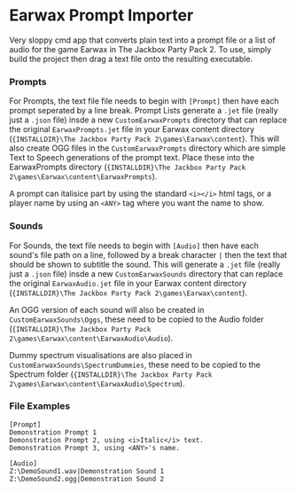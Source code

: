 # Earwax Prompt Importer
Very sloppy cmd app that converts plain text into a prompt file or a list of audio for the game Earwax in The Jackbox Party Pack 2. To use, simply build the project then drag a text file onto the resulting executable.


### Prompts
For Prompts, the text file file needs to begin with `[Prompt]` then have each prompt seperated by a line break. Prompt Lists generate a `.jet` file (really just a `.json` file) insde a new `CustomEarwaxPrompts` directory that can replace the original `EarwaxPrompts.jet` file in your Earwax content directory (`{INSTALLDIR}\The Jackbox Party Pack 2\games\Earwax\content`). This will also create OGG files in the `CustomEarwaxPrompts` directory which are simple Text to Speech generations of the prompt text. Place these into the EarwaxPrompts directory (`{INSTALLDIR}\The Jackbox Party Pack 2\games\Earwax\content\EarwaxPrompts`).

A prompt can italisice part by using the standard `<i></i>` html tags, or a player name by using an `<ANY>` tag where you want the name to show.

### Sounds
For Sounds, the text file needs to begin with `[Audio]` then have each sound's file path on a line, followed by a break character `|` then the text that should be shown to subtitle the sound. This will generate a `.jet` file (really just a `.json` file) insde a new `CustomEarwaxSounds` directory that can replace the original `EarwaxAudio.jet` file in your Earwax content directory (`{INSTALLDIR}\The Jackbox Party Pack 2\games\Earwax\content`).

An OGG version of each sound will also be created in `CustomEarwaxSounds\Oggs`, these need to be copied to the Audio folder (`{INSTALLDIR}\The Jackbox Party Pack 2\games\Earwax\content\EarwaxAudio\Audio`).

Dummy spectrum visualisations are also placed in `CustomEarwaxSounds\SpectrumDummies`, these need to be copied to the Spectrum folder (`{INSTALLDIR}\The Jackbox Party Pack 2\games\Earwax\content\EarwaxAudio\Spectrum`).

### File Examples
```
[Prompt]
Demonstration Prompt 1
Demonstration Prompt 2, using <i>Italic</i> text.
Demonstration Prompt 3, using <ANY>'s name.
```

```
[Audio]
Z:\DemoSound1.wav|Demonstration Sound 1
Z:\DemoSound2.ogg|Demonstration Sound 2
```